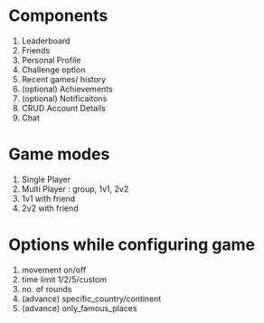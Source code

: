 # Components
1. Leaderboard
2. Friends
3. Personal Profile
4. Challenge option
5. Recent games/ history
6. (optional) Achievements
7. (optional) Notificaitons
8. CRUD Account Details
9. Chat

# Game modes
1. Single Player
2. Multi Player : group, 1v1, 2v2
3. 1v1 with friend
4. 2v2 with friend

# Options while configuring game
1. movement on/off
2. time limit 1/2/5/custom
3. no. of rounds
4. (advance) specific_country/continent
5. (advance) only_famous_places